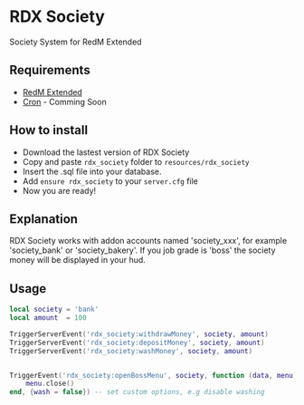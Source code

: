 # RDX Society
Society System for RedM Extended

## Requirements
- [RedM Extended](https://github.com/ThymonA/redm_extended)
- [Cron]() - Comming Soon

## How to install
* Download the lastest version of RDX Society
* Copy and paste ```rdx_society``` folder to ```resources/rdx_society```
* Insert the .sql file into your database.
* Add ```ensure rdx_society``` to your ```server.cfg``` file
* Now you are ready!

## Explanation
RDX Society works with addon accounts named 'society_xxx', for example 'society_bank' or 'society_bakery'. If you job grade is 'boss' the society money will be displayed in your hud.

## Usage
```lua
local society = 'bank'
local amount  = 100

TriggerServerEvent('rdx_society:withdrawMoney', society, amount)
TriggerServerEvent('rdx_society:depositMoney', society, amount)
TriggerServerEvent('rdx_society:washMoney', society, amount)


TriggerEvent('rdx_society:openBossMenu', society, function (data, menu)
	menu.close()
end, {wash = false}) -- set custom options, e.g disable washing
```
